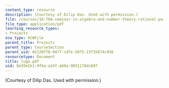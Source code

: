```yaml
---
content_type: resource
description: (Courtesy of Dilip Das. Used with permission.)
file: /courses/18-704-seminar-in-algebra-and-number-theory-rational-points-on-elliptic-curves-fall-2004/8e59e1b19f6aa24fa60a9851178dc607_lugo.pdf
file_type: application/pdf
learning_resource_types:
- Projects
ocw_type: OCWFile
parent_title: Projects
parent_type: CourseSection
parent_uid: 01120f78-9477-cd7e-5075-23f35874c938
resourcetype: Document
title: lugo.pdf
uid: 8e59e1b1-9f6a-a24f-a60a-9851178dc607
---
```

(Courtesy of Dilip Das. Used with permission.)

